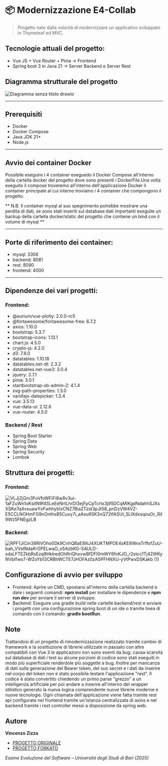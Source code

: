 # 📦 Modernizzazione E4-Collab
> Progetto nato dalla volontà di modernizzare un applicativo sviluppato in Thymeleaf ed MVC.

## Tecnologie attuali del progetto:
- Vue JS + Vue Router + Pinia -> Frontend
- Spring boot 3 in Java 21 -> Server Backend e Server Rest

## Diagramma strutturale del progetto
![Diagramma senza titolo drawio](https://github.com/user-attachments/assets/9b7ae4a3-edaf-4f84-9c62-c2282f0e1aa7)

---

## Prerequisiti

- Docker
- Docker Compose
- Java JDK 21+
- Node.js

---

## Avvio dei container Docker
Possibile eseguire i 4 container eseguedo il Docker Compose all'interno della cartella docker del progetto dove sono presenti i DockerFile.Una volta eseguito il compose troveremo all'interno dell'applicazione Docker il container principale al cui interno troviamo i 4 container che compongono il progetto.

** N.B. Il container mysql al suo spegnimento potrebbe mostrare una perdita di dati, se sono stati inseriti sul database dati importanti eseguite un backup della cartella docker/static del progetto che contiene un bind con il volume di mysql **

---

## Porte di riferimento dei container:
- mysql: 3306
- backend: 8081
- rest: 8090
- frontend: 4000

---

## Dipendenze dei vari progetti:
### Frontend:
- @aurium/vue-plotly: 2.0.0-rc5
- @fortawesome/fontawesome-free: 6.7.2
- axios: 1.10.0
- bootstrap: 5.3.7
- bootstrap-icons: 1.13.1
- chart.js: 4.5.0
- crypto-js: 4.2.0
- d3: 7.9.0
- datatables: 1.10.18
- datatables.net-dt: 2.3.2
- datatables.net-vue3: 3.0.4
- jquery: 3.7.1
- pinia: 3.0.1
- startbootstrap-sb-admin-2: 4.1.4
- svg-path-properties: 1.3.0
- vanillajs-datepicker: 1.3.4
- vue: 3.5.13
- vue-data-ui: 2.12.6
- vue-router: 4.5.0
### Backend / Rest
- Spring Boot Starter 
- Spring Data 
- Spring Web 
- Spring Security 
- Lombok

## Struttura dei progetti:
### Frontend:
![VLJjZjGm3FoVfoWFiFi8w8v3ui-1aFZuWn1oKsitN9f4SLeEeNrtLhrDI3ejFpCpTcrtx3j95DCqMlKgdNdahhSJXsXSKe7q4vsuawYxFwhhyblxCNZ7Bia2Tzst3pJt58_pnDzVW4VZ-E5CCLNOHmFG9nOnthsB5Cuxy7i_aAsu9SK3nQ72tfASUt_5LlXdxsqouOr_RiI9Wz5FNEgzLB](https://github.com/user-attachments/assets/912ae41c-e67a-4291-8884-4a559885e673)

### Backend:
![RPF1JiCm38RlVOho0Dk9CnhQBaE8IIiJ4XUKTMPOE4sKE8WnxTrffofZuU-bah_VVstNdaKrGPELwaO_o5AzbKG-SAULD-sdsLFTEZkbRsEzq9HktredOhRriQhxvwBfDFI0mWY6fnKJO_r2stcc1Tj42WKyNVbIfwo7-WZoYb13CRBhWCTE7JHOFAz0zA5PFHNXU-yVtPwxDSKakb (1)](https://github.com/user-attachments/assets/83d4d1aa-144f-47ed-8bdb-a6821edc04c5)

## Configurazione di avvio per sviluppo
- Frontend: Aprire un CMD, spostarsi all'interno della cartella backend e dare i seguenti comandi: **npm install** per installare le dipendenze e **npm run dev** per avviare il server di sviluppo.
- Backend: Eseguire una gradle build nelle cartelle backend/rest e avviare i progetti con una configurazione spring boot di un ide o tramite linea di comando con il comando: **gradle bootRun**.

## Note
Trattandosi di un progetto di rimodernizzazione realizzato tramite cambio di framework e la sostituzione di librerie utilizzate in passato con altre compatibili con Vue 3 le applicazioni non sono esenti da bug. causa scarsità sul database di dati i test su alcune porzioni di codice sono stati eseguiti in modo più superficiale renderdole più soggette a bug. Inoltre per mancanza di dati sulla generazione del Bearer token, del suo secret e i dati da inserire nel corpo del token non è stato possibile testare l'applicazione "rest". Il codice è stato convertito chiedendo un primo parse "grezzo" a un intelligenza artificiale per poi andare a inserire all'interno del wrapper stilistico generato la nuova logica comprendente nuove librerie moderne e nuove tecnologie. Ogni chiamata dell'applicazione viene fatta tramite rest api configurate nel frontend tramite un'istanza centralizzata di axios e nel backend tramite i rest controller messi a disposizione da spring web.

## Autore

**Vincenzo Zizza**

- [PROGETTO ORIGINALE](https://github.com/collab-uniba/E4-Collab)
- [PROGETTO FORKATO](https://github.com/matteopassaro/Evoluzione_Software/)

*Esame Evoluzione del Software – Università degli Studi di Bari (2025)*
